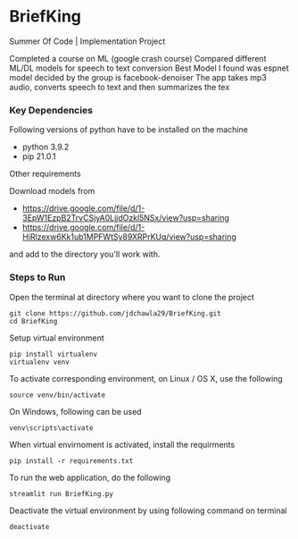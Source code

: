 # BriefKing

Summer Of Code | Implementation Project


Completed a course on ML (google crash course)
Compared different ML/DL models for speech to text conversion
Best Model I found was espnet
model decided by the group is facebook-denoiser
The app takes mp3 audio, converts speech to text and then summarizes the tex

### Key Dependencies

Following versions of python have to be installed on the machine 

* python 3.9.2
* pip 21.0.1

Other requirements

Download models from
* https://drive.google.com/file/d/1-3EpW1EzpB2TrvCSjyA0LjjdOzkl5NSx/view?usp=sharing
* https://drive.google.com/file/d/1-HiRlzexw6Kk1ub1MPFWtSy89XRPrKUq/view?usp=sharing
 
and add to the directory you'll work with. 

### Steps to Run

Open the terminal at directory where you want to clone the project

```
git clone https://github.com/jdchawla29/BriefKing.git
cd BriefKing
```

Setup virtual environment

```
pip install virtualenv
virtualenv venv
```

To activate corresponding environment, on Linux / OS X, use the following

```
source venv/bin/activate
```

On Windows, following can be used

```
venv\scripts\activate
```

When virtual envirnoment is activated, install the requirments
```
pip install -r requirements.txt
```

To run the web application, do the following
```
streamlit run BriefKing.py
```

Deactivate the virtual environment by using following command on terminal
```
deactivate
```
